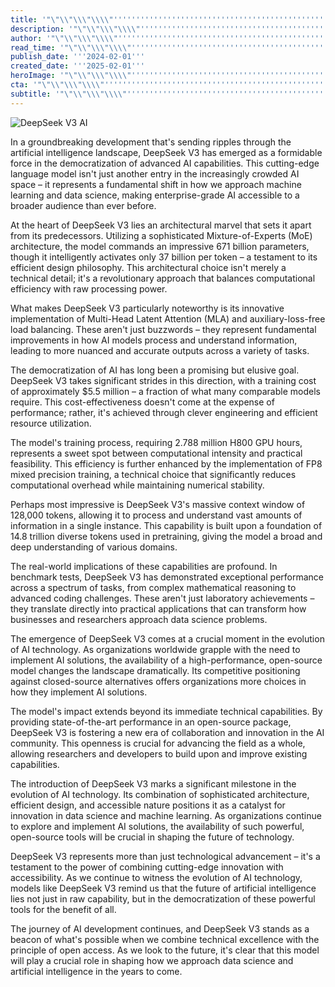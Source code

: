 ```yaml
---
title: '"\"\\"\\\"\\\\"''''''''''''''''''''''''''''''''''''''''''''''''''''''''''''''''DeepSeek V3: Revolutionizing Data Science with Democratic AI Innovation''''''''''''''''''''''''''''''''''''''''''''''''''''''''''''''''\\\\"\\\"\\"\""'
description: '"\"\\"\\\"\\\\"''''''''''''''''''''''''''''''''''''''''''''''''''''''''''''''''In a groundbreaking development, DeepSeek V3 makes enterprise-grade AI accessible with its efficient MoE architecture and democratic AI innovation. Discover how this open-source breakthrough with 671 billion parameters is transforming data science and machine learning.''''''''''''''''''''''''''''''''''''''''''''''''''''''''''''''''\\\\"\\\"\\"\""'
author: '"\"\\"\\\"\\\\"''''''''''''''''''''''''''''''''''''''''''''''''''''''''''''''''Priya Shah''''''''''''''''''''''''''''''''''''''''''''''''''''''''''''''''\\\\"\\\"\\"\""'
read_time: '"\"\\"\\\"\\\\"''''''''''''''''''''''''''''''''''''''''''''''''''''''''''''''''8 mins''''''''''''''''''''''''''''''''''''''''''''''''''''''''''''''''\\\\"\\\"\\"\""'
publish_date: '''2024-02-01'''
created_date: '''2025-02-01'''
heroImage: '"\"\\"\\\"\\\\"''''''''''''''''''''''''''''''''''''''''''''''''''''''''''''''''https://i.magick.ai/PIXE/1738419103401_magick_img.webp''''''''''''''''''''''''''''''''''''''''''''''''''''''''''''''''\\\\"\\\"\\"\""'
cta: '"\"\\"\\\"\\\\"''''''''''''''''''''''''''''''''''''''''''''''''''''''''''''''''Stay informed about the latest developments in AI technology and join our growing community of tech enthusiasts!''''''''''''''''''''''''''''''''''''''''''''''''''''''''''''''''\\\\"\\\"\\"\""'
subtitle: '"\"\\"\\\"\\\\"''''''''''''''''''''''''''''''''''''''''''''''''''''''''''''''''How DeepSeek V3 is Making Enterprise AI Accessible''''''''''''''''''''''''''''''''''''''''''''''''''''''''''''''''\\\\"\\\"\\"\""'
---
```


![DeepSeek V3 AI](https://i.magick.ai/PIXE/1738419103405_magick_img.webp)

In a groundbreaking development that's sending ripples through the artificial intelligence landscape, DeepSeek V3 has emerged as a formidable force in the democratization of advanced AI capabilities. This cutting-edge language model isn't just another entry in the increasingly crowded AI space – it represents a fundamental shift in how we approach machine learning and data science, making enterprise-grade AI accessible to a broader audience than ever before.

At the heart of DeepSeek V3 lies an architectural marvel that sets it apart from its predecessors. Utilizing a sophisticated Mixture-of-Experts (MoE) architecture, the model commands an impressive 671 billion parameters, though it intelligently activates only 37 billion per token – a testament to its efficient design philosophy. This architectural choice isn't merely a technical detail; it's a revolutionary approach that balances computational efficiency with raw processing power.

What makes DeepSeek V3 particularly noteworthy is its innovative implementation of Multi-Head Latent Attention (MLA) and auxiliary-loss-free load balancing. These aren't just buzzwords – they represent fundamental improvements in how AI models process and understand information, leading to more nuanced and accurate outputs across a variety of tasks.

The democratization of AI has long been a promising but elusive goal. DeepSeek V3 takes significant strides in this direction, with a training cost of approximately $5.5 million – a fraction of what many comparable models require. This cost-effectiveness doesn't come at the expense of performance; rather, it's achieved through clever engineering and efficient resource utilization.

The model's training process, requiring 2.788 million H800 GPU hours, represents a sweet spot between computational intensity and practical feasibility. This efficiency is further enhanced by the implementation of FP8 mixed precision training, a technical choice that significantly reduces computational overhead while maintaining numerical stability.

Perhaps most impressive is DeepSeek V3's massive context window of 128,000 tokens, allowing it to process and understand vast amounts of information in a single instance. This capability is built upon a foundation of 14.8 trillion diverse tokens used in pretraining, giving the model a broad and deep understanding of various domains.

The real-world implications of these capabilities are profound. In benchmark tests, DeepSeek V3 has demonstrated exceptional performance across a spectrum of tasks, from complex mathematical reasoning to advanced coding challenges. These aren't just laboratory achievements – they translate directly into practical applications that can transform how businesses and researchers approach data science problems.

The emergence of DeepSeek V3 comes at a crucial moment in the evolution of AI technology. As organizations worldwide grapple with the need to implement AI solutions, the availability of a high-performance, open-source model changes the landscape dramatically. Its competitive positioning against closed-source alternatives offers organizations more choices in how they implement AI solutions.

The model's impact extends beyond its immediate technical capabilities. By providing state-of-the-art performance in an open-source package, DeepSeek V3 is fostering a new era of collaboration and innovation in the AI community. This openness is crucial for advancing the field as a whole, allowing researchers and developers to build upon and improve existing capabilities.

The introduction of DeepSeek V3 marks a significant milestone in the evolution of AI technology. Its combination of sophisticated architecture, efficient design, and accessible nature positions it as a catalyst for innovation in data science and machine learning. As organizations continue to explore and implement AI solutions, the availability of such powerful, open-source tools will be crucial in shaping the future of technology.

DeepSeek V3 represents more than just technological advancement – it's a testament to the power of combining cutting-edge innovation with accessibility. As we continue to witness the evolution of AI technology, models like DeepSeek V3 remind us that the future of artificial intelligence lies not just in raw capability, but in the democratization of these powerful tools for the benefit of all.

The journey of AI development continues, and DeepSeek V3 stands as a beacon of what's possible when we combine technical excellence with the principle of open access. As we look to the future, it's clear that this model will play a crucial role in shaping how we approach data science and artificial intelligence in the years to come.
